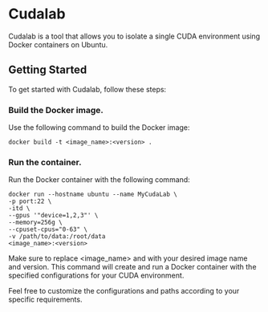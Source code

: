 # Cudalab
Cudalab is a tool that allows you to isolate a single CUDA environment using Docker containers on Ubuntu.

## Getting Started
To get started with Cudalab, follow these steps:


### Build the Docker image.
Use the following command to build the Docker image:
```
docker build -t <image_name>:<version> .
```

### Run the container.
Run the Docker container with the following command:
```
docker run --hostname ubuntu --name MyCudaLab \
-p port:22 \
-itd \
--gpus '"device=1,2,3"' \
--memory=256g \
--cpuset-cpus="0-63" \
-v /path/to/data:/root/data
<image_name>:<version>
```
Make sure to replace <image_name> and <version> with your desired image name and version. This command will create and run a Docker container with the specified configurations for your CUDA environment.

Feel free to customize the configurations and paths according to your specific requirements.